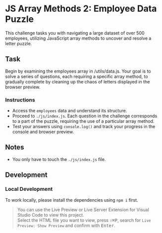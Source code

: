 # JS Array Methods 2: Employee Data Puzzle

This challenge tasks you with navigating a large dataset of over 500 employees, utilizing JavaScript array methods to uncover and resolve a letter puzzle.

## Task

Begin by examining the employees array in /utils/data.js. Your goal is to solve a series of questions, each requiring a specific array method, to gradually complete by cleaning up the chaos of letters displayed in the browser preview.

### Instructions
- Access the `employees` data and understand its structure.
- Proceed to `./js/index.js`. Each question in the challenge corresponds to a part of the puzzle, requiring the use of a particular array method.
- Test your answers using `console.log()` and track your progress in the console and browser preview.

## Notes

- You only have to touch the `./js/index.js` file.

## Development

### Local Development

To work locally, please install the dependencies using `npm i` first.

> You can use the Live Preview or Live Server Extension for Visual Studio Code to view this project.  
> Select the HTML file you want to view, press <kbd>⇧</kbd><kbd>⌘</kbd><kbd>P</kbd>, search for `Live Preview: Show Preview` and confirm with <kbd>Enter</kbd>.


